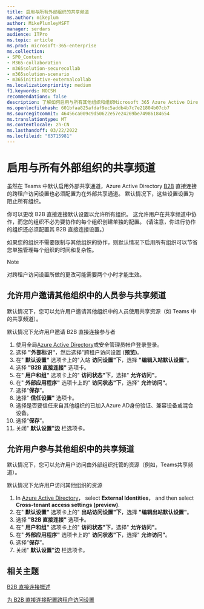 ```yaml
---
title: 启用与所有外部组织的共享频道
ms.author: mikeplum
author: MikePlumleyMSFT
manager: serdars
audience: ITPro
ms.topic: article
ms.prod: microsoft-365-enterprise
ms.collection:
- SPO_Content
- M365-collaboration
- m365solution-securecollab
- m365solution-scenario
- m365initiative-externalcollab
ms.localizationpriority: medium
f1.keywords: NOCSH
recommendations: false
description: 了解如何启用与所有其他组织和组织Microsoft 365 Azure Active Directory频道。
ms.openlocfilehash: 601bfaa825afdaf9ec5addb4b7c7e21804b07cb7
ms.sourcegitcommit: 46456ca009c9d50622e57e24269be74986184654
ms.translationtype: MT
ms.contentlocale: zh-CN
ms.lasthandoff: 03/22/2022
ms.locfileid: "63715981"
---
```

# <a name="enable-shared-channels-with-all-external-organizations"></a>启用与所有外部组织的共享频道

虽然在 Teams 中默认启用外部共享通道，Azure Active Directory [B2B](/azure/active-directory/external-identities/b2b-direct-connect-overview) 直接连接的跨租户访问设置也必须配置为在外部共享通道。 默认情况下，这些设置设置为阻止所有组织。

你可以更改 B2B 直接连接默认设置以允许所有组织。 这允许用户在共享频道中协作，而您的组织不必为要协作的每个组织创建单独的配置。  (请注意，你进行协作的组织还必须配置其 B2B 直接连接设置。) 

如果您的组织不需要限制与其他组织的协作，则默认情况下启用所有组织可以节省您单独管理每个组织的时间和复杂性。

> [!NOTE]
> 对跨租户访问设置所做的更改可能需要两个小时才能生效。

## <a name="allow-users-to-invite-people-in-other-organizations-to-participate-in-shared-channels"></a>允许用户邀请其他组织中的人员参与共享频道

默认情况下，您可以允许用户邀请其他组织中的人员使用共享资源（如 Teams 中的共享频道）。

默认情况下允许用户邀请 B2B 直接连接参与者
1. 使用全局[Azure Active Directory](https://aad.portal.azure.com)或安全管理员帐户登录登录。
1. 选择 **"外部标识"**，然后选择"跨租户访问设置 (**预览)**。
1. 在" **默认设置"** 选项卡上的"入站 **访问设置"下**，选择 **"编辑入站默认设置"**。
1. 选择 **"B2B 直接连接"** 选项卡。
1. 在" **用户和组"** 选项卡上的" **访问状态"下**，选择" **允许访问"**。
1. 在" **外部应用程序"** 选项卡上的" **访问状态"下**，选择" **允许访问"**。
1. 选择“**保存**”。
1. 选择" **信任设置"** 选项卡。
1. 选择是否要信任来自其他组织的已加入Azure AD身份验证、兼容设备或混合设备。
1. 选择“**保存**”。
1. 关闭" **默认设置"边** 栏选项卡。

## <a name="allow-users-to-participate-in-shared-channels-in-other-organizations"></a>允许用户参与其他组织中的共享频道

默认情况下，您可以允许用户访问由外部组织托管的资源（例如，Teams共享频道）。

默认情况下允许用户访问其他组织的资源
1. In [Azure Active Directory](https://aad.portal.azure.com)， select **External Identities**， and then select **Cross-tenant access settings (preview)**.
1. 在" **默认设置"** 选项卡上的" **出站访问设置"下**，选择 **"编辑出站默认设置"**。
1. 选择 **"B2B 直接连接"** 选项卡。
1. 在" **用户和组"** 选项卡上的" **访问状态"下**，选择" **允许访问"**。
1. 在" **外部应用程序"** 选项卡上的" **访问状态"下**，选择" **允许访问"**。
1. 选择“**保存**”。
1. 关闭" **默认设置"边** 栏选项卡。

## <a name="related-topics"></a>相关主题

[B2B 直接连接概述](/azure/active-directory/external-identities/b2b-direct-connect-overview)

[为 B2B 直接连接配置跨租户访问设置](/azure/active-directory/external-identities/cross-tenant-access-settings-b2b-direct-connect)

